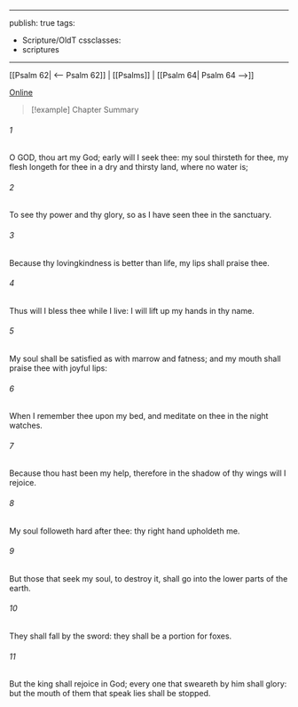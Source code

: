 

---
publish: true
tags:
  - Scripture/OldT
cssclasses:
  - scriptures
---
[[Psalm 62| <-- Psalm 62]] | [[Psalms]] | [[Psalm 64| Psalm 64 -->]]

[Online](https://churchofjesuschrist.org/study/scriptures/ot/ps/63?lang=eng)

>[!example] Chapter Summary
>
###### 1
O GOD, thou art my God; early will I seek thee: my soul thirsteth for thee, my flesh longeth for thee in a dry and thirsty land, where no water is;
###### 2
To see thy power and thy glory, so as I have seen thee in the sanctuary.
###### 3
Because thy lovingkindness is better than life, my lips shall praise thee.
###### 4
Thus will I bless thee while I live: I will lift up my hands in thy name.
###### 5
My soul shall be satisfied as with marrow and fatness; and my mouth shall praise thee with joyful lips:
###### 6
When I remember thee upon my bed, and meditate on thee in the night watches.
###### 7
Because thou hast been my help, therefore in the shadow of thy wings will I rejoice.
###### 8
My soul followeth hard after thee: thy right hand upholdeth me.
###### 9
But those that seek my soul, to destroy it, shall go into the lower parts of the earth.
###### 10
They shall fall by the sword: they shall be a portion for foxes.
###### 11
But the king shall rejoice in God; every one that sweareth by him shall glory: but the mouth of them that speak lies shall be stopped.



